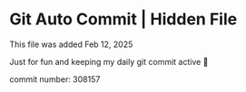 # Git Auto Commit | Hidden File

This file was added Feb 12, 2025

Just for fun and keeping my daily git commit active 🤪

commit number: 308157
